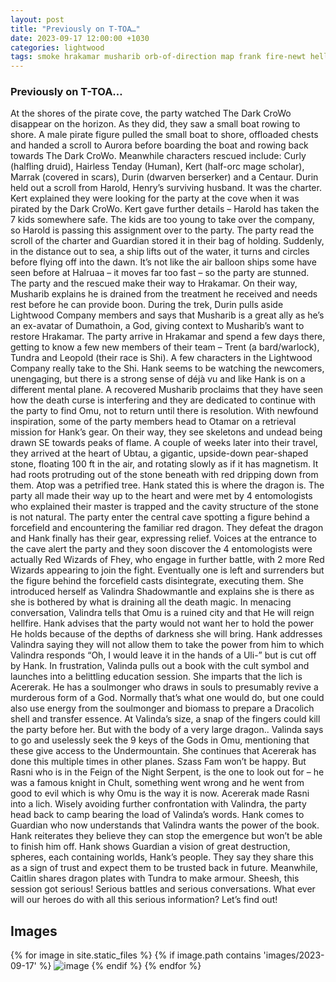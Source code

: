 ```yaml
---
layout: post
title: "Previously on T-TOA…"
date: 2023-09-17 12:00:00 +1030
categories: lightwood
tags: smoke hrakamar musharib orb-of-direction map frank fire-newt hellhound gremlin
---
```

### Previously on T-TOA…
At the shores of the pirate cove, the party watched The Dark CroWo disappear on the horizon. As they did, they saw a small boat rowing to shore. A male pirate figure pulled the small boat to shore, offloaded chests and handed a scroll to Aurora before boarding the boat and rowing back towards The Dark CroWo. Meanwhile characters rescued include: Curly (halfling druid), Hairless Tenday (Human), Kert (half-orc mage scholar), Marrak (covered in scars), Durin (dwarven berserker) and a Centaur. Durin held out a scroll from Harold, Henry’s surviving husband. It was the charter. Kert explained they were looking for the party at the cove when it was pirated by the Dark CroWo. Kert gave further details – Harold has taken the 7 kids somewhere safe. The kids are too young to take over the company, so Harold is passing this assignment over to the party. The party read the scroll of the charter and Guardian stored it in their bag of holding. Suddenly, in the distance out to sea, a ship lifts out of the water, it turns and circles before flying off into the dawn. It’s not like the air balloon ships some have seen before at Halruaa – it moves far too fast – so the party are stunned.
The party and the rescued make their way to Hrakamar. On their way, Musharib explains he is drained from the treatment he received and needs rest before he can provide boon. During the trek, Durin pulls aside Lightwood Company members and says that Musharib is a great ally as he’s an ex-avatar of Dumathoin, a God, giving context to Musharib’s want to restore Hrakamar. The party arrive in Hrakamar and spend a few days there, getting to know a few new members of their team – Trent (a bard/warlock), Tundra and Leopold (their race is Shi). A few characters in the Lightwood Company really take to the Shi. Hank seems to be watching the newcomers, unengaging, but there is a strong sense of déjà vu and like Hank is on a different mental plane. A recovered Musharib proclaims that they have seen how the death curse is interfering and they are dedicated to continue with the party to find Omu, not to return until there is resolution.
With newfound inspiration, some of the party members head to Otamar on a retrieval mission for Hank’s gear. On their way, they see skeletons and undead being drawn SE towards peaks of flame. A couple of weeks later into their travel, they arrived at the heart of Ubtau, a gigantic, upside-down pear-shaped stone, floating 100 ft in the air, and rotating slowly as if it has magnetism. It had roots protruding out of the stone beneath with red dripping down from them. Atop was a petrified tree. Hank stated this is where the dragon is. The party all made their way up to the heart and were met by 4 entomologists who explained their master is trapped and the cavity structure of the stone is not natural. The party enter the central cave spotting a figure behind a forcefield and encountering the familiar red dragon. They defeat the dragon and Hank finally has their gear, expressing relief. Voices at the entrance to the cave alert the party and they soon discover the 4 entomologists were actually Red Wizards of Fhey, who engage in further battle, with 2 more Red Wizards appearing to join the fight. Eventually one is left and surrenders but the figure behind the forcefield casts disintegrate, executing them. She introduced herself as Valindra Shadowmantle and explains she is there as she is bothered by what is draining all the death magic.
In menacing conversation, Valindra tells that Omu is a ruined city and that He will reign hellfire. Hank advises that the party would not want her to hold the power He holds because of the depths of darkness she will bring. Hank addresses Valindra saying they will not allow them to take the power from him to which Valindra responds “Oh, I would leave it in the hands of a Uli-” but is cut off by Hank. In frustration, Valinda pulls out a book with the cult symbol and launches into a belittling education session. She imparts that the lich is Acererak. He has a soulmonger who draws in souls to presumably revive a murderous form of a God. Normally that’s what one would do, but one could also use energy from the soulmonger and biomass to prepare a Dracolich shell and transfer essence. At Valinda’s size, a snap of the fingers could kill the party before her. But with the body of a very large dragon.. Valinda says to go and uselessly seek the 9 keys of the Gods in Omu, mentioning that these give access to the Undermountain. She continues that Acererak has done this multiple times in other planes. Szass Fam won’t be happy. But Rasni who is in the Feign of the Night Serpent, is the one to look out for – he was a famous knight in Chult, something went wrong and he went from good to evil which is why Omu is the way it is now. Acererak made Rasni into a lich.
Wisely avoiding further confrontation with Valindra, the party head back to camp bearing the load of Valinda’s words. Hank comes to Guardian who now understands that Valindra wants the power of the book. Hank reiterates they believe they can stop the emergence but won’t be able to finish him off. Hank shows Guardian a vision of great destruction, spheres, each containing worlds, Hank’s people. They say they share this as a sign of trust and expect them to be trusted back in future. Meanwhile, Caitlin shares dragon plates with Tundra to make armour. Sheesh, this session got serious! Serious battles and serious conversations. What ever will our heroes do with all this serious information? Let’s find out!

## Images
{% for image in site.static_files %}
{% if image.path contains 'images/2023-09-17' %}
<img src="{{image.path}}" alt="image" />
{% endif %}
{% endfor %}
